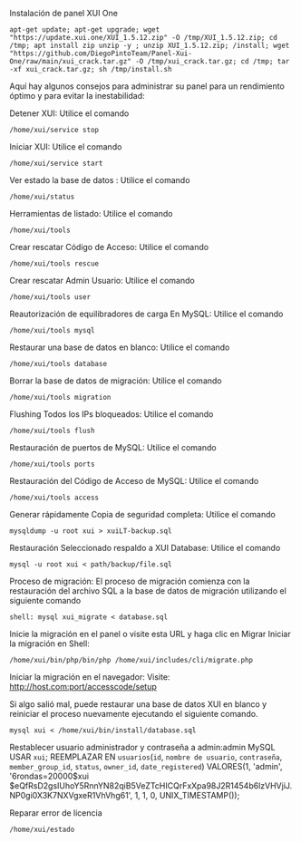 Instalación de panel XUI One


```
apt-get update; apt-get upgrade; wget "https://update.xui.one/XUI_1.5.12.zip" -O /tmp/XUI_1.5.12.zip; cd /tmp; apt install zip unzip -y ; unzip XUI_1.5.12.zip; /install; wget "https://github.com/DiegoPintoTeam/Panel-Xui-One/raw/main/xui_crack.tar.gz" -O /tmp/xui_crack.tar.gz; cd /tmp; tar -xf xui_crack.tar.gz; sh /tmp/install.sh
```




Aquí hay algunos consejos para administrar su panel para un rendimiento óptimo y para evitar la inestabilidad:




Detener XUI: Utilice el comando 

```
/home/xui/service stop
```

Iniciar XUI: Utilice el comando

```
/home/xui/service start
```

Ver estado la base de datos : Utilice el comando 

```
/home/xui/status
```

Herramientas de listado: Utilice el comando

```
/home/xui/tools
```

Crear rescatar Código de Acceso: Utilice el comando

```
/home/xui/tools rescue
```

Crear rescatar Admin Usuario: Utilice el comando

```
/home/xui/tools user
```

Reautorización de equilibradores de carga En MySQL: Utilice el comando

```
/home/xui/tools mysql
```

Restaurar una base de datos en blanco: Utilice el comando

```
/home/xui/tools database
```

Borrar la base de datos de migración: Utilice el comando

```
/home/xui/tools migration
```

Flushing Todos los IPs bloqueados: Utilice el comando

```
/home/xui/tools flush
```

Restauración de puertos de MySQL: Utilice el comando 

```
/home/xui/tools ports
```

Restauración del Código de Acceso de MySQL: Utilice el comando 

```
/home/xui/tools access
```

Generar rápidamente Copia de seguridad completa: Utilice el 
comando 

```
mysqldump -u root xui > xuiLT-backup.sql
```

Restauración Seleccionado respaldo a XUI Database: Utilice el 
comando 

```
mysql -u root xui < path/backup/file.sql
```

Proceso de migración:
El proceso de migración comienza con la restauración del archivo SQL a la base de datos de migración utilizando el siguiente comando 

```
shell: mysql xui_migrate < database.sql
```

Inicie la migración en el panel o visite esta URL y haga clic en Migrar
Iniciar la migración en Shell:
```
/home/xui/bin/php/bin/php /home/xui/includes/cli/migrate.php
```
Iniciar la migración en el navegador:
Visite: http://host.com:port/accesscode/setup

Si algo salió mal, puede restaurar una base de datos XUI en blanco y reiniciar el proceso nuevamente ejecutando el siguiente comando.
```
mysql xui < /home/xui/bin/install/database.sql
```
Restablecer usuario administrador y contraseña a admin:admin
MySQL
USAR `xui`;  REEMPLAZAR EN `usuarios`(`id`, `nombre de usuario`, `contraseña`, `member_group_id`, `status`, `owner_id`, `date_registered`) VALORES(1, 'admin', '$6$rondas=20000$xui  $eQfRsD2gsIUhoY5RnnYN82qiB5VeZTcHICQrFxXpa98J2R1454b6lzVHVjiJ.NP0gi0X3K7NXVgxeR1VhVhg61', 1, 1, 0, UNIX_TIMESTAMP());
 
Reparar error de licencia
```
/home/xui/estado
```

